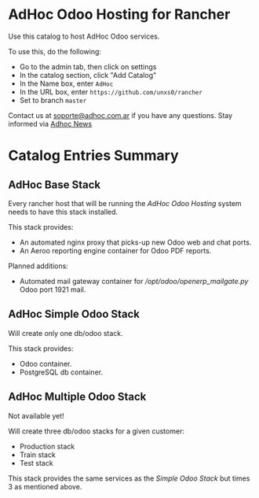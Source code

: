 # AdHoc Odoo Hosting for Rancher

Use this catalog to host AdHoc Odoo services.

To use this, do the following:

* Go to the admin tab, then click on settings
* In the catalog section, click "Add Catalog"
* In the Name box, enter `AdHoc`
* In the URL box, enter `https://github.com/unxs0/rancher`
* Set to branch `master`

Contact us at soporte@adhoc.com.ar if you have any questions.
Stay informed via [Adhoc News](http://news.adhoc.com.ar)

# Catalog Entries Summary

## AdHoc Base Stack

Every rancher host that will be running the *AdHoc Odoo Hosting* system needs to have this stack installed.

This stack provides:

* An automated nginx proxy that picks-up new Odoo web and chat ports.
* An Aeroo reporting engine container for Odoo PDF reports.

Planned additions:

* Automated mail gateway container for */opt/odoo/openerp_mailgate.py* Odoo port 1921 mail.

## AdHoc Simple Odoo Stack

Will create only one db/odoo stack.

This stack provides:

* Odoo container.
* PostgreSQL db container.

## AdHoc Multiple Odoo Stack

Not available yet!

Will create three db/odoo stacks for a given customer:
* Production stack
* Train stack
* Test stack

This stack provides the same services as the *Simple Odoo Stack* but times 3 as mentioned above.
